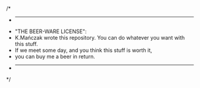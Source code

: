 /*
 * ----------------------------------------------------------------------------
 * "THE BEER-WARE LICENSE":
 * K.Mańczak wrote this repository. You can do whatever you want with this stuff. 
 * If we meet some day, and you think this stuff is worth it, 
 *  you can buy me a beer in return.
 * ----------------------------------------------------------------------------
 */
